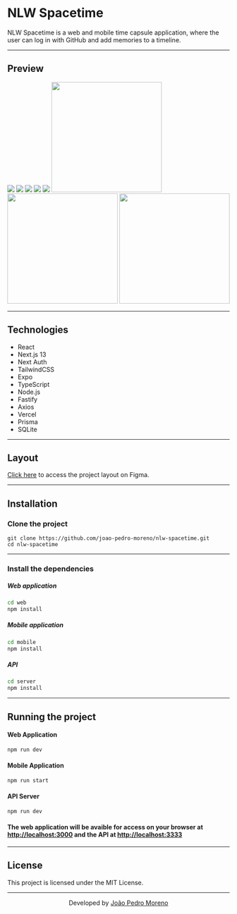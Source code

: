 # NLW Spacetime

NLW Spacetime is a web and mobile time capsule application, where the user can log in with GitHub and add memories to a timeline.

---

## Preview

<img src="https://i.imgur.com/QubV0l0.png" />

<img src="https://i.imgur.com/oPo8AWv.png" />

<img src="https://i.imgur.com/20Cq83L.png" />

<img src="https://i.imgur.com/F8pDpJw.png" />

<img src="https://i.imgur.com/wv1cqGn.png" />

<img src="https://i.imgur.com/rqMyXDy.jpg" style="width: 250px" />

<img src="https://i.imgur.com/MrExJ7h.jpg" style="width: 250px" />

<img src="https://i.imgur.com/ThNlVnw.jpg" style="width: 250px" />

---

## Technologies

- React
- Next.js 13
- Next Auth
- TailwindCSS
- Expo
- TypeScript
- Node.js
- Fastify
- Axios
- Vercel
- Prisma
- SQLite

---

## Layout

[Click here](https://www.figma.com/community/file/1240070456276424762) to access the project layout on Figma.

---

## Installation

### Clone the project

```shell
git clone https://github.com/joao-pedro-moreno/nlw-spacetime.git
cd nlw-spacetime
```

---

### Install the dependencies

##### Web application
```cmd
cd web
npm install
```

##### Mobile application
```cmd
cd mobile
npm install
```

##### API
```cmd
cd server
npm install
```

---

## Running the project

#### Web Application
```cmd
npm run dev
```

#### Mobile Application
```cmd
npm run start
```

#### API Server
```cmd
npm run dev
```

#### The web application will be avaible for access on your browser at <http://localhost:3000> and the API at <http://localhost:3333>

---

## License

This project is licensed under the MIT License.

---

<p align="center">Developed by <a href="https://github.com/joao-pedro-moreno" target="_blank">João Pedro Moreno</a></p>
